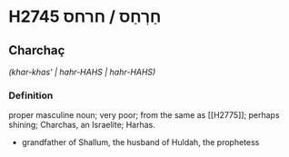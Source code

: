 # H2745 חַרְחַס / חרחס

## Charchaç

_(khar-khas' | hahr-HAHS | hahr-HAHS)_

### Definition

proper masculine noun; very poor; from the same as [[H2775]]; perhaps shining; Charchas, an Israelite; Harhas.

- grandfather of Shallum, the husband of Huldah, the prophetess
